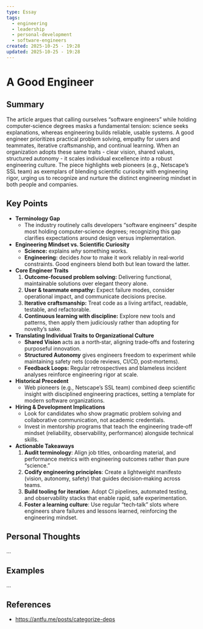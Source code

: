 ```yaml
---
type: Essay
tags:
  - engineering
  - leadership
  - personal-development
  - software-engineers
created: 2025-10-25 - 19:28
updated: 2025-10-25 - 19:28
---
```

# A Good Engineer

## Summary

The article argues that calling ourselves “software engineers” while holding computer‑science degrees masks a fundamental tension: science seeks explanations, whereas engineering builds reliable, usable systems. A good engineer prioritizes practical problem solving, empathy for users and teammates, iterative craftsmanship, and continual learning. When an organization adopts these same traits - clear vision, shared values, structured autonomy - it scales individual excellence into a robust engineering culture. The piece highlights web pioneers (e.g., Netscape’s SSL team) as exemplars of blending scientific curiosity with engineering rigor, urging us to recognize and nurture the distinct engineering mindset in both people and companies.

## Key Points

- **Terminology Gap**
	- The industry routinely calls developers “software engineers” despite most holding computer‑science degrees; recognizing this gap clarifies expectations around design versus implementation.
- **Engineering Mindset vs. Scientific Curiosity**
    - **Science:** explains _why_ something works.
    - **Engineering:** decides _how_ to make it work reliably in real‑world constraints. Good engineers blend both but lean toward the latter.
- **Core Engineer Traits**
    1. **Outcome‑focused problem solving:** Delivering functional, maintainable solutions over elegant theory alone.
    2. **User & teammate empathy:** Expect failure modes, consider operational impact, and communicate decisions precise.
    3. **Iterative craftsmanship:** Treat code as a living artifact, readable, testable, and refactorable.
    4. **Continuous learning with discipline:** Explore new tools and patterns, then apply them judiciously rather than adopting for novelty’s sake.
- **Translating Individual Traits to Organizational Culture**
    - **Shared Vision** acts as a north‑star, aligning trade‑offs and fostering purposeful innovation.
    - **Structured Autonomy** gives engineers freedom to experiment while maintaining safety nets (code reviews, CI/CD, post‑mortems).
    - **Feedback Loops:** Regular retrospectives and blameless incident analyses reinforce engineering rigor at scale.
- **Historical Precedent** 
	- Web pioneers (e.g., Netscape’s SSL team) combined deep scientific insight with disciplined engineering practices, setting a template for modern software organizations.
- **Hiring & Development Implications**
    - Look for candidates who show pragmatic problem solving and collaborative communication, not academic credentials.
    - Invest in mentorship programs that teach the engineering trade‑off mindset (reliability, observability, performance) alongside technical skills.
- **Actionable Takeaways**
    1. **Audit terminology**: Align job titles, onboarding material, and performance metrics with engineering outcomes rather than pure “science.”
    2. **Codify engineering principles**: Create a lightweight manifesto (vision, autonomy, safety) that guides decision‑making across teams.
    3. **Build tooling for iteration**: Adopt CI pipelines, automated testing, and observability stacks that enable rapid, safe experimentation.
    4. **Foster a learning culture**: Use regular “tech‑talk” slots where engineers share failures and lessons learned, reinforcing the engineering mindset.

## Personal Thoughts

...

## Examples

...

## References

- https://antfu.me/posts/categorize-deps
